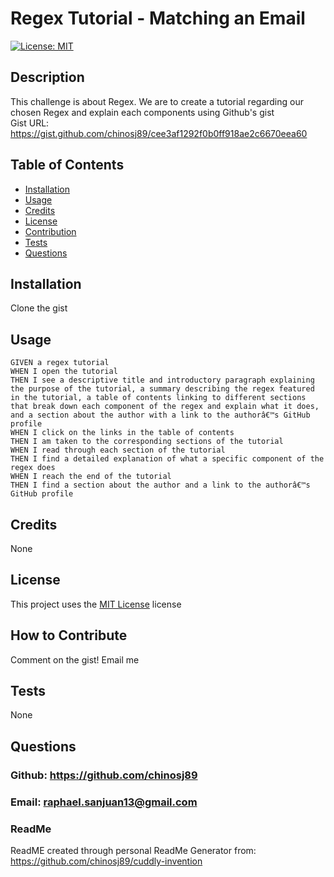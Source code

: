 
  # Regex Tutorial - Matching an Email

  [![License: MIT](https://img.shields.io/badge/License-MIT-yellow.svg)](https://opensource.org/licenses/MIT)

 
  ## Description
  This challenge is about Regex. We are to create a tutorial regarding our chosen Regex and explain each components using Github's gist <br />
  Gist URL: https://gist.github.com/chinosj89/cee3af1292f0b0ff918ae2c6670eea60
  ## Table of Contents
  - [Installation](#installation)
  - [Usage](#usage)
  - [Credits](#credits)
  - [License](#license)
  - [Contribution](#how-to-contribute)
  - [Tests](#tests)
  - [Questions](#questions)
  
  ## Installation
  Clone the gist
  
  ## Usage 
  ```
  GIVEN a regex tutorial
WHEN I open the tutorial
THEN I see a descriptive title and introductory paragraph explaining the purpose of the tutorial, a summary describing the regex featured in the tutorial, a table of contents linking to different sections that break down each component of the regex and explain what it does, and a section about the author with a link to the authorâ€™s GitHub profile
WHEN I click on the links in the table of contents
THEN I am taken to the corresponding sections of the tutorial
WHEN I read through each section of the tutorial
THEN I find a detailed explanation of what a specific component of the regex does
WHEN I reach the end of the tutorial
THEN I find a section about the author and a link to the authorâ€™s GitHub profile
  ```
  
  ## Credits
  None
  
  ## License
  This project uses the [MIT License](https://opensource.org/licenses/MIT) license
  
  ## How to Contribute
  Comment on the gist! Email me
  
  ## Tests
  None
  
  ## Questions
  ### Github: https://github.com/chinosj89
  ### Email: raphael.sanjuan13@gmail.com
  
  ### ReadMe 
  ReadME created through personal ReadMe Generator from: https://github.com/chinosj89/cuddly-invention

